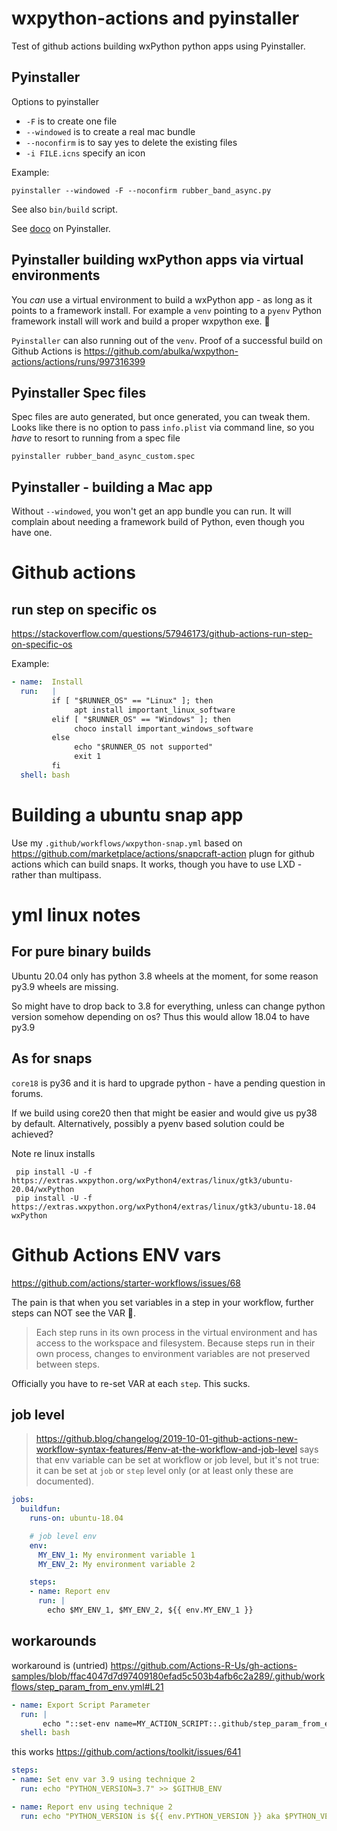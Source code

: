# wxpython-actions and pyinstaller

Test of github actions building wxPython python apps using Pyinstaller.

## Pyinstaller

Options to pyinstaller

- `-F` is to create one file
- `--windowed` is to create a real mac bundle
- `--noconfirm` is to say yes to delete the existing files
- `-i FILE.icns`  specify an icon
  
Example:

    pyinstaller --windowed -F --noconfirm rubber_band_async.py

See also `bin/build` script.

See [doco](https://www.blog.pythonlibrary.org/2019/03/19/distributing-a-wxpython-application/) on Pyinstaller.

## Pyinstaller building wxPython apps via virtual environments

You *can* use a virtual environment to build a wxPython app - as long as it points to a framework install. For example a `venv` pointing to a `pyenv` Python framework install will work and build a proper wxpython exe. 🎉 

`Pyinstaller` can also running out of the `venv`.  Proof of a successful build on Github Actions is https://github.com/abulka/wxpython-actions/actions/runs/997316399 

## Pyinstaller Spec files

Spec files are auto generated, but once generated, you can tweak them.  Looks like there is no option to pass `info.plist` via command line, so you *have* to resort to running from a spec file

    pyinstaller rubber_band_async_custom.spec

## Pyinstaller - building a Mac app

Without `--windowed`, you won't get an app bundle you can run. It will complain about needing a framework build of Python, even though you have one.  

# Github actions

## run step on specific os

https://stackoverflow.com/questions/57946173/github-actions-run-step-on-specific-os

Example:

```yml
- name:  Install
  run:   |
         if [ "$RUNNER_OS" == "Linux" ]; then
              apt install important_linux_software
         elif [ "$RUNNER_OS" == "Windows" ]; then
              choco install important_windows_software
         else
              echo "$RUNNER_OS not supported"
              exit 1
         fi
  shell: bash
```

# Building a ubuntu snap app

Use my `.github/workflows/wxpython-snap.yml` based on https://github.com/marketplace/actions/snapcraft-action plugn for github actions which can build snaps. It works, though you have to use LXD - rather than multipass.

# yml linux notes

## For pure binary builds

Ubuntu 20.04 only has python 3.8 wheels at the moment, 
for some reason py3.9 wheels are missing.

So might have to drop back to 3.8 for everything, unless can change python version
somehow depending on os? Thus this would allow 18.04 to have py3.9

## As for snaps

`core18` is py36 and it is hard to upgrade python - have a pending
question in forums. 

If we build using core20 then that might be easier and would give us py38
by default.
Alternatively, possibly a pyenv based solution could be achieved?

Note re linux installs

     pip install -U -f https://extras.wxpython.org/wxPython4/extras/linux/gtk3/ubuntu-20.04/wxPython
     pip install -U -f https://extras.wxpython.org/wxPython4/extras/linux/gtk3/ubuntu-18.04 wxPython

# Github Actions ENV vars


https://github.com/actions/starter-workflows/issues/68

The pain is that when you set variables in a step in your workflow, further steps can NOT see the VAR 🙊.

> Each step runs in its own process in the virtual environment and has access to the workspace and filesystem. Because steps run in their own process, changes to environment variables are not preserved between steps.

Officially you have to re-set VAR at each `step`. This sucks.

## job level

> https://github.blog/changelog/2019-10-01-github-actions-new-workflow-syntax-features/#env-at-the-workflow-and-job-level says that env variable can be set at workflow or job level, but it's not true: it can be set at `job` or `step` level only (or at least only these are documented).

```yml
jobs:
  buildfun:
    runs-on: ubuntu-18.04

    # job level env 
    env:
      MY_ENV_1: My environment variable 1
      MY_ENV_2: My environment variable 2

    steps:
    - name: Report env
      run: |
        echo $MY_ENV_1, $MY_ENV_2, ${{ env.MY_ENV_1 }}       
```

## workarounds

workaround is (untried)
https://github.com/Actions-R-Us/gh-actions-samples/blob/ffac4047d7d97409180efad5c503b4afb6c2a289/.github/workflows/step_param_from_env.yml#L21

```yml
- name: Export Script Parameter
  run: |
       echo "::set-env name=MY_ACTION_SCRIPT::.github/step_param_from_env.sh"
  shell: bash
```

this works
https://github.com/actions/toolkit/issues/641

```yml
steps:
- name: Set env var 3.9 using technique 2
  run: echo "PYTHON_VERSION=3.7" >> $GITHUB_ENV

- name: Report env using technique 2
  run: echo "PYTHON_VERSION is ${{ env.PYTHON_VERSION }} aka $PYTHON_VERSION"
```
